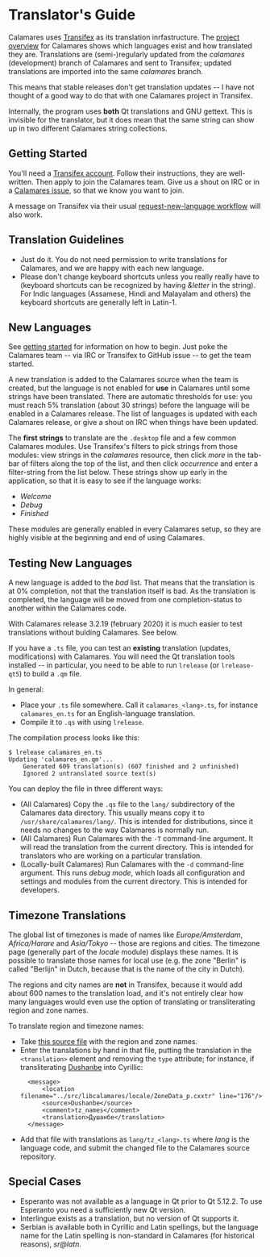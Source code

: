 # Translator's Guide

Calamares uses [Transifex](https://www.transifex.com/) as its translation
inrfastructure.
The [project overview](https://www.transifex.com/calamares/calamares/) for Calamares
shows which languages exist and how translated they are.
Translations are (semi-)regularly updated from the *calamares* (development)
branch of Calamares and sent to Transifex; updated translations are
imported into the same *calamares* branch.

This means that stable releases don't get translation updates --
I have not thought of a good way to do that with one Calamares
project in Transifex.

Internally, the program uses **both** Qt translations and GNU
gettext. This is invisible for the translator, but it does mean
that the same string can show up in two different Calamares string collections.

## Getting Started

You'll need a [Transifex account](https://www.transifex.com/signup/).
Follow their instructions, they
are well-written. Then apply to join the Calamares team.
Give us a shout on IRC or in a
[Calamares issue](https://github.com/calamares/calamares/issues), so that we
know you want to join.

A message on Transifex via their usual
[request-new-language workflow](https://www.transifex.com/calamares/calamares/languages/) will also work.

## Translation Guidelines

 - Just do it. You do not need permission to write translations for Calamares,
   and we are happy with each new language.
 - Please don't change keyboard shortcuts unless you
   really really have to (keyboard shortcuts can be recognized by having
   *&letter* in the string).
   For Indic languages (Assamese, Hindi and Malayalam and others)
   the keyboard shortcuts are generally left in Latin-1.

## New Languages

See [getting started](#GettingStarted) for information on how to begin.
Just poke the Calamares team -- via IRC or Transifex to GitHub issue --
to get the team started.

A new translation is added to the Calamares source when the team is created,
but the language is not enabled for **use** in Calamares until
some strings have been translated. There are automatic thresholds
for use: you must reach 5% translation (about 30 strings)
before the language will be enabled in a Calamares release.
The list of languages is updated with each Calamares release,
or give a shout on IRC when things have been updated.

The **first strings** to translate are the `.desktop` file and a few
common Calamares modules.
Use Transifex's filters to pick strings from those modules:
view strings in the *calamares* resource,
then click *more* in the tab-bar of filters along the top of the list,
and then click *occurrence* and enter a filter-string from the list below.
These strings show up early in the application,
so that it is easy to see if the language works:

 -   *Welcome*
 -   *Debug*
 -   *Finished*

These modules are generally enabled in every Calamares setup, so
they are highly visible at the beginning and end of using Calamares.

## Testing New Languages

A new language is added to the *bad* list. That means that the translation
is at 0% completion, not that the translation itself is bad. As the translation
is completed, the language will be moved from one completion-status to another
within the Calamares code.

With Calamares release 3.2.19 (february 2020) it is much easier
to test translations without bulding Calamares. See below.

If you have a `.ts` file, you can test an **existing** translation
(updates, modifications) with Calamares. You will need the
Qt translation tools installed -- in particular, you need to be able
to run `lrelease` (or `lrelease-qt5`) to build a `.qm` file.

In general:
 - Place your `.ts` file somewhere. Call it `calamares_<lang>.ts`,
   for instance `calamares_en.ts` for an English-language translation.
 - Compile it to `.qs` with using `lrelease`.

The compilation process looks like this:
```
$ lrelease calamares_en.ts
Updating 'calamares_en.qm'...
    Generated 609 translation(s) (607 finished and 2 unfinished)
    Ignored 2 untranslated source text(s)
```

You can deploy the file in three different ways:
 - (All Calamares) Copy the `.qs` file to the `lang/` subdirectory
   of the Calamares data directory. This usually means
   copy it to `/usr/share/calamares/lang/`.
   This is intended for distributions, since it needs no changes
   to the way Calamares is normally run.
 - (All Calamares) Run Calamares with the `-T`
   command-line argument. It will read the translation from the current
   directory.
   This is intended for translators who are working on a particular
   translation.
 - (Locally-built Calamares) Run Calamares with the `-d` command-line
   argument. This runs *debug mode*, which loads all configuration and
   settings and modules from the current directory. This is intended for
   developers.

## Timezone Translations

The global list of timezones is made of names like *Europe/Amsterdam*,
*Africa/Harare* and *Asia/Tokyo* -- those are regions and cities.
The timezone page (generally part of the *locale* module) displays
these names. It is possible to translate those names for local
use (e.g. the zone "Berlin" is called "Berlijn" in Dutch, because
that is the name of the city in Dutch).

The regions and city names are **not** in Transifex, because it would
add about 600 names to the translation load, and it's not entirely
clear how many languages would even use the option of translating
or transliterating region and zone names.

To translate region and timezone names:

- Take [this source file](https://github.com/calamares/calamares/blob/calamares/lang/tz_en.ts)
  with the region and zone names.
- Enter the translations by hand in that file, putting the translation in
  the `<translation>` element and removing the `type` attribute; for instance,
  if transliterating [Dushanbe](https://en.wikipedia.org/wiki/Dushanbe)
  into Cyrillic:
  ```
    <message>
        <location filename="../src/libcalamares/locale/ZoneData_p.cxxtr" line="176"/>
        <source>Dushanbe</source>
        <comment>tz_names</comment>
        <translation>Душанбе</translation>
    </message>
  ```
- Add that file with translations as `lang/tz_<lang>.ts` where
  *lang* is the language code, and submit the changed file to
  the Calamares source repository.



## Special Cases

 - Esperanto was not available as a language in Qt prior to Qt 5.12.2.
   To use Esperanto you need a sufficiently new Qt version.
 - Interlingue exists as a translation, but no version of Qt supports it.
 - Serbian is available both in Cyrillic and Latin spellings,
   but the language name for the Latin spelling is non-standard
   in Calamares (for historical reasons), *sr@latn*.
